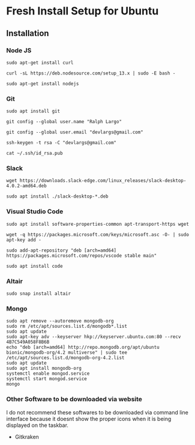 # Fresh Install Setup for Ubuntu

## Installation

### Node JS
```
sudo apt-get install curl
```
```
curl -sL https://deb.nodesource.com/setup_13.x | sudo -E bash -
```
```
sudo apt-get install nodejs
```
### Git 
```
sudo apt install git
```
```
git config --global user.name "Ralph Largo"
```
```
git config --global user.email "devlargs@gmail.com"
```
```
ssh-keygen -t rsa -C "devlargs@gmail.com"
```
```
cat ~/.ssh/id_rsa.pub
```
### Slack
```
wget https://downloads.slack-edge.com/linux_releases/slack-desktop-4.0.2-amd64.deb
```
```
sudo apt install ./slack-desktop-*.deb
```
### Visual Studio Code
```
sudo apt install software-properties-common apt-transport-https wget
```
```
wget -q https://packages.microsoft.com/keys/microsoft.asc -O- | sudo apt-key add -
```
```
sudo add-apt-repository "deb [arch=amd64] https://packages.microsoft.com/repos/vscode stable main"
```
```
sudo apt install code
```
### Altair
```
sudo snap install altair
```

### Mongo
```
sudo apt remove --autoremove mongodb-org
sudo rm /etc/apt/sources.list.d/mongodb*.list
sudo apt update
sudo apt-key adv --keyserver hkp://keyserver.ubuntu.com:80 --recv 4B7C549A058F8B6B
echo "deb [arch=amd64] http://repo.mongodb.org/apt/ubuntu bionic/mongodb-org/4.2 multiverse" | sudo tee /etc/apt/sources.list.d/mongodb-org-4.2.list
sudo apt update
sudo apt install mongodb-org
systemctl enable mongod.service
systemctl start mongod.service
mongo
```

### Other Software to be downloaded via website
 I do not recommend these softwares to be downloaded via command line interface because it doesnt show the proper icons when it is being displayed on the taskbar.
 - Gitkraken

